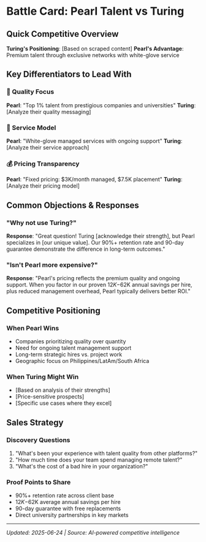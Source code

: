 # Battle Card: Pearl Talent vs Turing

## Quick Competitive Overview

**Turing's Positioning**: [Based on scraped content]
**Pearl's Advantage**: Premium talent through exclusive networks with white-glove service

## Key Differentiators to Lead With

### 🎯 Quality Focus
**Pearl**: "Top 1% talent from prestigious companies and universities"
**Turing**: [Analyze their quality messaging]

### 🤝 Service Model  
**Pearl**: "White-glove managed services with ongoing support"
**Turing**: [Analyze their service approach]

### 💰 Pricing Transparency
**Pearl**: "Fixed pricing: $3K/month managed, $7.5K placement"
**Turing**: [Analyze their pricing model]

## Common Objections & Responses

### "Why not use Turing?"
**Response**: "Great question! Turing [acknowledge their strength], but Pearl specializes in [our unique value]. Our 90%+ retention rate and 90-day guarantee demonstrate the difference in long-term outcomes."

### "Isn't Pearl more expensive?"
**Response**: "Pearl's pricing reflects the premium quality and ongoing support. When you factor in our proven $12K-$62K annual savings per hire, plus reduced management overhead, Pearl typically delivers better ROI."

## Competitive Positioning

### When Pearl Wins
- Companies prioritizing quality over quantity
- Need for ongoing talent management support
- Long-term strategic hires vs. project work
- Geographic focus on Philippines/LatAm/South Africa

### When Turing Might Win
- [Based on analysis of their strengths]
- [Price-sensitive prospects]
- [Specific use cases where they excel]

## Sales Strategy

### Discovery Questions
1. "What's been your experience with talent quality from other platforms?"
2. "How much time does your team spend managing remote talent?"
3. "What's the cost of a bad hire in your organization?"

### Proof Points to Share
- 90%+ retention rate across client base
- $12K-$62K average annual savings per hire
- 90-day guarantee with free replacements
- Direct university partnerships in key markets

---
*Updated: 2025-06-24 | Source: AI-powered competitive intelligence*
